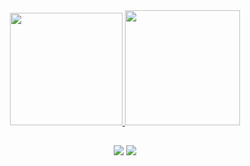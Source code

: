 <div align="center">
  <a href="https://github.com/jmloureiro02">
  <img height="180em" src="https://github-readme-stats.vercel.app/api?username=jmloureiro02&show_icons=true&theme=github_dark&include_all_commits=true&count_private=true"/>
  <img height="184em" src="https://github-readme-stats.vercel.app/api/top-langs/?username=jmloureiro02&layout=compact&langs_count=8&theme=github_dark"/>
</div>
</div>
  
  ##
 
<div align="center">  
   <a href = "mailto:joao.miguel.loureiro@tecnico.ulisboa.pt"><img src="https://img.shields.io/badge/-Gmail-%23333?style=for-the-badge&logo=gmail&logoColor=white" target="_blank"></a>
  <a href="https://www.linkedin.com/in/joao-miguel-loureiro/" target="_blank"><img src="https://img.shields.io/badge/-LinkedIn-%230077B5?style=for-the-badge&logo=linkedin&logoColor=white" target="_blank"></a> 
 
</div>
